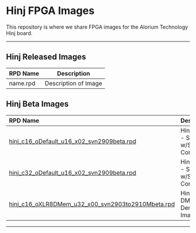 # Hinj FPGA Images
This repository is where we share FPGA images for the Alorium Technology Hinj board.

<hr>

## Hinj Released Images

| RPD Name                                | Description     |
|:----------------------------------------|-----------------|
| name.rpd | Description of Image |

## Hinj Beta Images

| RPD Name                                | Description     |
|:----------------------------------------|-----------------|
|[hinj_c16_oDefault_u16_x02_svn2909beta.rpd](https://github.com/AloriumTechnology/XLR8BetaImages/blob/master/hinj_c16_oDefault_u16_x02_svn2909beta.rpd)| Hinj 16MHz - Servo w/Speed Control |
|[hinj_c32_oDefault_u16_x02_svn2909beta.rpd](https://github.com/AloriumTechnology/XLR8BetaImages/blob/master/hinj_c32_oDefault_u16_x02_svn2909beta.rpd)| Hinj 32MHz - Servo w/Speed Control |
|[hinj_c16_oXLR8DMem_u32_x00_svn2903to2910Mbeta.rpd](https://github.com/AloriumTechnology/XLR8BetaImages/blob/master/hinj_c16_oDefault_u16_x02_svn2909beta.rpd)| Hinj 16MHz DMEM XB Demo Image |


<hr>